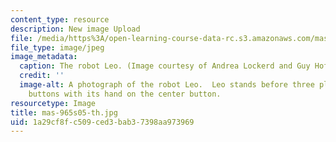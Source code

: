 ```yaml
---
content_type: resource
description: New image Upload
file: /media/https%3A/open-learning-course-data-rc.s3.amazonaws.com/mas-965-relational-machines-spring-2005/1a29cf8fc509ced3bab37398aa973969_mas-965s05-th.jpg
file_type: image/jpeg
image_metadata:
  caption: The robot Leo. (Image courtesy of Andrea Lockerd and Guy Hoffman.)
  credit: ''
  image-alt: A photograph of the robot Leo.  Leo stands before three plunger style
    buttons with its hand on the center button.
resourcetype: Image
title: mas-965s05-th.jpg
uid: 1a29cf8f-c509-ced3-bab3-7398aa973969
---
```

